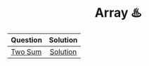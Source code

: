 <div align ="center">
  
  # Array ♨️
  
  | Question | Solution |
  | :------- | :------: |
  | [Two Sum](https://leetcode.com/problems/two-sum/) | [Solution](https://git.io/JPrPL)|
  
  </div>
